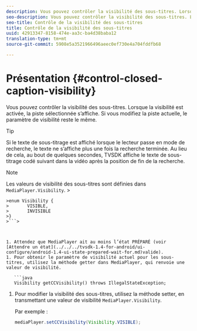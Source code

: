 ```yaml
---
description: Vous pouvez contrôler la visibilité des sous-titres. Lorsque la visibilité est activée, la piste sélectionnée s’affiche. Si vous modifiez la piste actuelle, le paramètre de visibilité reste le même.
seo-description: Vous pouvez contrôler la visibilité des sous-titres. Lorsque la visibilité est activée, la piste sélectionnée s’affiche. Si vous modifiez la piste actuelle, le paramètre de visibilité reste le même.
seo-title: Contrôle de la visibilité des sous-titres
title: Contrôle de la visibilité des sous-titres
uuid: 42913347-8158-474e-aa3c-ba4d38baba12
translation-type: tm+mt
source-git-commit: 5908e5a3521966496aeec0ef730e4a704fddfb68

---
```



# Présentation {#control-closed-caption-visibility}

Vous pouvez contrôler la visibilité des sous-titres. Lorsque la visibilité est activée, la piste sélectionnée s’affiche. Si vous modifiez la piste actuelle, le paramètre de visibilité reste le même.

>[!TIP]
>
>Si le texte de sous-titrage est affiché lorsque le lecteur passe en mode de recherche, le texte ne s’affiche plus une fois la recherche terminée. Au lieu de cela, au bout de quelques secondes, TVSDK affiche le texte de sous-titrage codé suivant dans la vidéo après la position de fin de la recherche.

>[!NOTE]
>
>Les valeurs de visibilité des sous-titres sont définies dans `MediaPlayer.Visibility`. >
>
```java>
>enum Visibility { 
>       VISIBLE,  
>       INVISIBLE 
>}
>```>



1. Attendez que MediaPlayer ait au moins l’état PRÉPARÉ (voir [Attendre un état](../../../tvsdk-1.4-for-android/ui-configure/android-1.4-ui-state-prepared-wait-for.md)valide).
1. Pour obtenir le paramètre de visibilité actuel pour les sous-titres, utilisez la méthode getter dans MediaPlayer, qui renvoie une valeur de visibilité.

   ```java
   Visibility getCCVisibility() throws IllegalStateException;
   ```

1. Pour modifier la visibilité des sous-titres, utilisez la méthode setter, en transmettant une valeur de visibilité `MediaPlayer.Visibility`.

   Par exemple :

   ```java
   mediaPlayer.setCCVisibility(Visibility.VISIBLE);
   ```

